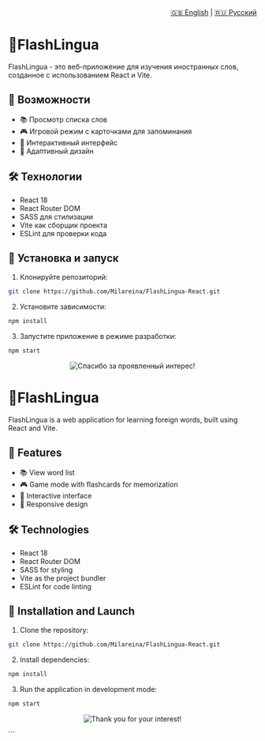 <div align="right">
  <a href="#english-version">🇬🇧 English</a> | <a href="#russian-version">🇷🇺 Русский</a>
</div>

<div id="russian-version">

# 🧠FlashLingua

FlashLingua - это веб-приложение для изучения иностранных слов, созданное с использованием React и Vite.

## 🚀 Возможности

- 📚 Просмотр списка слов
- 🎮 Игровой режим с карточками для запоминания
- 🔄 Интерактивный интерфейс
- 📱 Адаптивный дизайн

## 🛠 Технологии

- React 18
- React Router DOM
- SASS для стилизации
- Vite как сборщик проекта
- ESLint для проверки кода

## 🚀 Установка и запуск

1. Клонируйте репозиторий:
```bash
git clone https://github.com/Milareina/FlashLingua-React.git
```

2. Установите зависимости:
```bash
npm install
```

3. Запустите приложение в режиме разработки:
```bash
npm start
```

<p align="center">
  <img src="https://readme-typing-svg.demolab.com?font=Fira+Code&pause=1500&color=5A03FC&center=true&vCenter=true&width=600&lines=%D0%A1%D0%BF%D0%B0%D1%81%D0%B8%D0%B1%D0%BE+%D0%B7%D0%B0+%D0%B2%D0%B0%D1%88+%D0%B8%D0%BD%D1%82%D0%B5%D1%80%D0%B5%D1%81!" alt="Спасибо за проявленный интерес!" />
</p>
</div>


<div id="english-version">
  
# 🧠FlashLingua

FlashLingua is a web application for learning foreign words, built using React and Vite.

## 🚀 Features

- 📚 View word list  
- 🎮 Game mode with flashcards for memorization  
- 🔄 Interactive interface  
- 📱 Responsive design

## 🛠 Technologies

- React 18  
- React Router DOM  
- SASS for styling  
- Vite as the project bundler  
- ESLint for code linting

## 🚀 Installation and Launch

1. Clone the repository:
```bash
git clone https://github.com/Milareina/FlashLingua-React.git
```

2. Install dependencies:
```bash
npm install
```

3. Run the application in development mode:
```bash
npm start
```

 <p align="center"> <img src="https://readme-typing-svg.demolab.com?font=Fira+Code&pause=1500&color=5A03FC&center=true&vCenter=true&width=600&lines=Thank+you+for+your+interest!" alt="Thank you for your interest!" /> </p> ```
</div>
 
